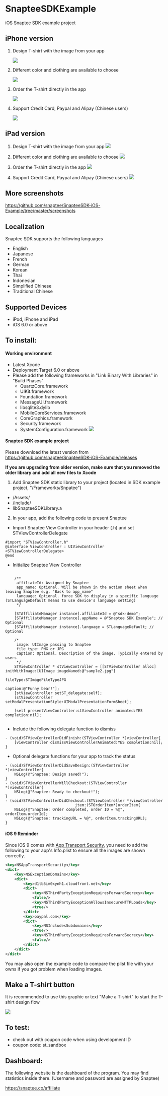# SnapteeSDKExample

iOS Snaptee SDK example project

## iPhone version

1. Design T-shirt with the image from your app
    
    ![](screenshots/iphone01.PNG)

2. Different color and clothing are available to choose
    
    ![](screenshots/iphone02.PNG)

3. Order the T-shirt directly in the app
    
    ![](screenshots/iphone03.PNG)

4. Support Credit Card, Paypal and Alipay (Chinese users)
    
    ![](screenshots/iphone06.PNG)

## iPad version

1. Design T-shirt with the image from your app
    ![](screenshots/ipad02.png)
    
2. Different color and clothing are available to choose
    ![](screenshots/ipad03.png)
    
3. Order the T-shirt directly in the app
    ![](screenshots/ipad04.png)
    
4. Support Credit Card, Paypal and Alipay (Chinese users)
    ![](screenshots/ipad05.png)


## More screenshots

https://github.com/snaptee/SnapteeSDK-iOS-Example/tree/master/screenshots

## Localization

Snaptee SDK supports the following languages
- English
- Japanese
- French
- German
- Korean
- Thai
- Indonesian
- Simplified Chinese
- Traditional Chinese

## Supported Devices
- iPod, iPhone and iPad
- iOS 6.0 or above

## To install:

#### Working environment
- Latest Xcode
- Deployment Target 6.0 or above
- Please add the following frameworks in "Link Binary With Libraries" in "Build Phases"
   - QuartzCore.framework
   - UIKit.framework
   - Foundation.framework
   - MessageUI.framework
   - libsqlite3.dylib
   - MobileCoreServices.framework
   - CoreGraphics.framework
   - Security.framework
   - SystemConfiguration.framework
![](screenshots/xcode01.png)


#### Snaptee SDK example project
Please download the latest version from https://github.com/snaptee/SnapteeSDK-iOS-Example/releases

**If you are upgrading from older version, make sure that you removed the older library and add all new files to Xcode**


1) Add Snaptee SDK static library to your project (located in SDK example project, "/Frameworks/Snpatee")
- /Assets/
- /include/
- libSnapteeSDKLibrary.a

2) In your app, add the following code to present Snaptee

- Import Snaptee View Controller in your header (.h) and set STViewControllerDelegate
```objc
#import "STViewController.h"
@interface ViewController : UIViewController <STViewControllerDelegate>
@end
```
    
- Initialize Snaptee View Controller

```objc

    /**
     affiliateId: Assigned by Snaptee
     app_name: Optional. Will be shown in the action sheet when leaving Snaptee e.g. "Back to app_name"
     language: Optional. force SDK to display in a specific language (STLanguageDefault means to use device's language setting)
     */
     
    [STAffiliateManager instance].affiliateId = @"sdk-demo";
    [STAffiliateManager instance].appName = @"Snaptee SDK Example"; // Optional
    [STAffiliateManager instance].language = STLanguageDefault; // Optional
    
    /*
     image: UIImage passing to Snaptee
     file type: PNG or JPG
     caption: Optional. Description of the image. Typically entered by users
     */
    STViewController * stViewController = [[STViewController alloc] initWithImage:[UIImage imageNamed:@"sample2.jpg"]
                                                                         fileType:STImageFileTypeJPG
                                                                          caption:@"Funny bear!"];
    [stViewController setST_delegate:self];
    [stViewController setModalPresentationStyle:UIModalPresentationFormSheet];
    
    [self presentViewController:stViewController animated:YES completion:nil];
    
```
- Include the following delegate function to dismiss

```objc
- (void)STViewControllerDidFinish:(STViewController *)viewController{
    [viewController dismissViewControllerAnimated:YES completion:nil];
}
```

- Optional delegate functions for your app to track the status
```objc
- (void)STViewControllerDidSaveDesign:(STViewController *)viewController{
    NSLog(@"Snaptee: Design saved!");
}
- (void)STViewControllerWillCheckout:(STViewController *)viewController{
    NSLog(@"Snaptee: Ready to checkout!");
}
- (void)STViewControllerDidCheckout:(STViewController *)viewController
                               item:(STOrderItem*)orderItem{
    NSLog(@"Snaptee: Order completed, order ID = %@", orderItem.orderId);
    NSLog(@"Snaptee: trackingURL = %@", orderItem.trackingURL);
}

```

#### iOS 9 Reminder

Since iOS 9 comes with [App Transport Security](https://developer.apple.com/library/prerelease/ios/technotes/App-Transport-Security-Technote/), you need to add the following to your app's Info.plist to ensure all the images are shown correctly.

```xml
<key>NSAppTransportSecurity</key>
<dict>
	<key>NSExceptionDomains</key>
	<dict>
		<key>d1tb5im0xynh1.cloudfront.net</key>
		<dict>
			<key>NSThirdPartyExceptionRequiresForwardSecrecy</key>
			<false/>
			<key>NSThirdPartyExceptionAllowsInsecureHTTPLoads</key>
			<true/>
		</dict>
		<key>paypal.com</key>
		<dict>
			<key>NSIncludesSubdomains</key>
			<true/>
			<key>NSThirdPartyExceptionRequiresForwardSecrecy</key>
			<false/>
		</dict>
	</dict>
</dict>
```

You may also open the example code to compare the plist file with your owns if you got problem when loading images.

## Make a T-shirt button

It is recommended to use this graphic or text "Make a T-shirt" to start the T-shirt design flow

![](materials/Create-Tshirt@2x.png)   

## To test:

- check out with coupon code when using development ID
- coupon code: st_sandbox
 
## Dashboard:

The following website is the dashboard of the program. You may find statistics inside there.
(Username and password are assigned by Snaptee)

https://snaptee.co/affiliate







